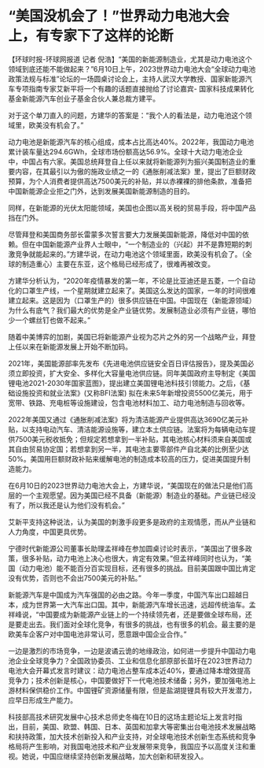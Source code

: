 

# “美国没机会了！”世界动力电池大会上，有专家下了这样的论断

【环球时报-环球网报道 记者
倪浩】“美国的新能源制造业，尤其是动力电池这个领域到底还能不能做起来？”6月10日上午，2023世界动力电池大会“全球动力电池政策法规与标准”论坛的一场圆桌讨论会上，主持人武汉大学教授、国家新能源汽车专项指南专家艾新平将一个有趣的话题直接抛给了讨论嘉宾-
国家科技成果转化基金新能源汽车创业子基金合伙人兼总裁方建平。

对于这个单刀直入的问题，方建华的答案是：“我个人的看法是，动力电池这个领域里，欧美没有机会了。”

动力电池是新能源汽车的核心组成，成本占比高达40%。2022年，我国动力电池累计装车量达294.6GWh，全球市场份额高达56.9%。全球十大动力电池企业中，中国占有六家。美国总统拜登自上任以来就将新能源列为振兴美国制造业的重要内容，在其最引以为傲的施政业绩之一的《通胀削减法案》里，提出了巨额财政预算，为个人消费者提供高达7500美元的补贴，并以赤裸裸的排他条款，准备把中国新能源企业拒之门外，达到发展美国新能源制造的目的。

同样，在新能源的光伏太阳能领域，美国也企图以高关税的贸易手段，将中国产品挡在门外。

尽管拜登和美国商务部长雷蒙多次誓言要大力发展美国新能源，降低对中国的依赖。但在中国新能源产业界人士眼中，“一个制造业的（兴起）并不是靠短期的刺激竞争就能起来的。”方建华说，在动力电池这个领域里面，欧美没有机会了。（全球的制造重心）主要在东亚，这个格局已经形成了，很难再被改变。

方建华分析认为，“2020年疫情暴发的第一年，不论是比亚迪还是五菱，一个自动化的口罩生产线，一个星期就建立起来了。美国这么发达的国家，一年的时间很难建立起来。这是因为（口罩生产的）很多供应链在中国。中国现在（新能源领域）为什么有底气？我们最大的优势是全产业链优势。发展制造业必须有产业链，哪怕少一个螺丝钉也做不起来。”

随着中美博弈的加剧，美国已将新能源产业视为芯片之外的另一个战略产业，拜登上任以来在新能源发展上开始不断加码。

2021年，美国能源部率先发布《先进电池供应链安全百日评估报告》，提及美国必须立即投资，扩大安全、多样化大容量电池供应链。同年美国政府主导制定《美国锂电池2021-2030年国家蓝图》，提出建立美国锂电池科技引领能力。之后，《基础设施投资和就业法案》(又称BFI法案)
拟在未来5年新增投资5500亿美元，用于宽带、铁路、充电桩等设施建设，包含电池材料加工、动力电池制造与回收等。

2022年美国又通过《通胀削减法案》将为清洁能源产业提供高达3690亿美元补贴，以支持电动汽车、清洁能源设施等，建立本土供应链。法案将为每辆电动车提供7500美元税收抵免；但规定若想拿到一半补贴，其电池核心材料须来自美国或其自由贸易协定国；若想拿到另一半，其电池主要零部件产自北美的比例至少达50%。美国用巨额财政补贴来缓解电池的制造成本较高的压力，促进美国提升制造能力。

在6月10日的2023世界动力电池大会上，方建华说，“美国现在的做法只是他们高层的一个主观愿望。因为美国已经不具备（新能源）制造业的基础。产业链已经没有了，所以我还是认为他们没有机会。”

艾新平支持这种说法，认为美国的刺激手段更多是政府的主观情愿，而从产业链和人力角度，中国更具优势。

宁德时代新能源公司董事长助理孟祥峰在参加圆桌讨论时表示，“美国出了很多政策，很多补贴，动力电池上决心也很大，肯定有效果。”但孟祥峰同时也认为，“美国（动力电池）能不能百分百实现目标，还有很多的挑战。目前美国跟中国比肯定没有优势，否则也不会出7500美元的补贴。”

新能源汽车是中国成为汽车强国的必由之路。今年一季度，中国汽车出口超越日本，成为世界第一大汽车出口国。其中，新能源汽车增长迅速，远超传统油车。孟祥峰说，“中国要成为新能源产业链上的一个持续领先者，还是要做全球布局，还是要走出去。我们面对全球化竞争，有很多的挑战，也有很多的机会。最主要的是欧美车企客户对中国电池非常认可，愿意跟中国企业合作。”

一边是激烈的市场竞争，一边是波谲云诡的地缘政治，如何进一步提升中国动力电池企业全球竞争力？全国政协委员、工业和信息化部原部长苗圩在2023世界动力电池大会开幕式发言时建议：动力电池占整车成本近40%，要通过降本增效提高竞争力；技术创新是核心，中国要做好下一代电池技术储备；另外，要加强电池上游材料保供稳价工作。中国锂矿资源储量有限，但是盐湖提锂具有较大开发潜力，应早日形成生产能力。

科技部高技术研究发展中心技术总师史冬梅在10日的这场主题论坛上发言时指出，目前，美国、欧盟、韩国、日本、英国和加拿大等密集出台电池技术发展战略和扶持政策，加大技术创新投入和产业支持，对全球电池技术创新生态系统和竞争格局将产生影响，对我国电池技术和产业发展带来竞争，我国应予以高度关注和重视。她说，中国应继续坚持创新发展战略，加大创新和研发投入。

